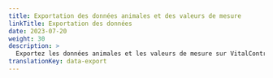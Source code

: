 ```yaml
---
title: Exportation des données animales et des valeurs de mesure
linkTitle: Exportation des données
date: 2023-07-20
weight: 30
description: >
  Exportez les données animales et les valeurs de mesure sur VitalControl vers des fichiers de données CVS.
translationKey: data-export
---
```

